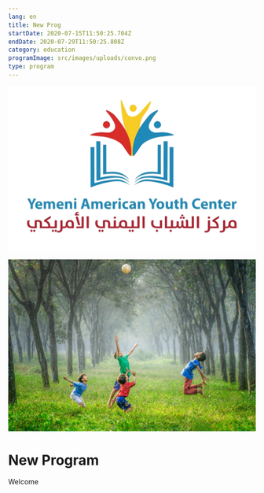 ```yaml
---
lang: en
title: New Prog
startDate: 2020-07-15T11:50:25.704Z
endDate: 2020-07-29T11:50:25.808Z
category: education
programImage: src/images/uploads/convo.png
type: program
---
```

![](src/images/uploads/logo-min.png)

![](src/images/uploads/kids_playing.jpg)

# New Program 

Welcome